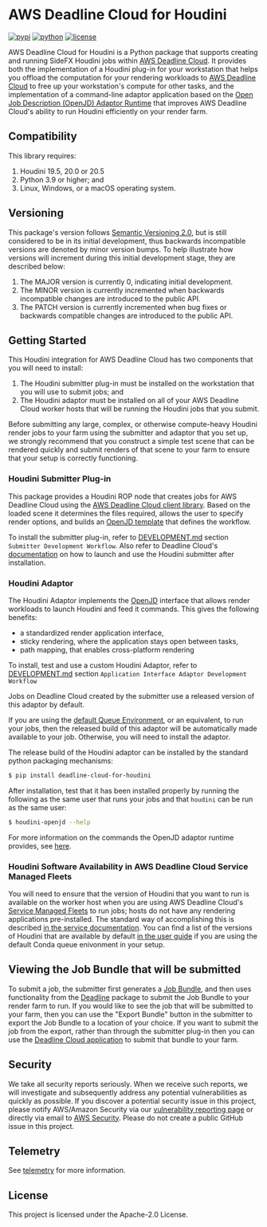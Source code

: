 # AWS Deadline Cloud for Houdini

[![pypi](https://img.shields.io/pypi/v/deadline-cloud-for-houdini.svg?style=flat)](https://pypi.python.org/pypi/deadline-cloud-for-houdini)
[![python](https://img.shields.io/pypi/pyversions/deadline-cloud-for-houdini.svg?style=flat)](https://pypi.python.org/pypi/deadline-cloud-for-houdini)
[![license](https://img.shields.io/pypi/l/deadline-cloud-for-houdini.svg?style=flat)](https://github.com/aws-deadline/deadline-cloud-for-houdini/blob/mainline/LICENSE)

AWS Deadline Cloud for Houdini is a Python package that supports creating and running SideFX Houdini jobs within [AWS Deadline Cloud](deadline-cloud).
It provides both the implementation of a Houdini plug-in for your workstation that helps you offload the computation for your rendering workloads
to [AWS Deadline Cloud](deadline-cloud) to free up your workstation's compute for other tasks, and the implementation of a command-line
adaptor application based on the [Open Job Description (OpenJD) Adaptor Runtime][openjd-adaptor-runtime] that improves AWS Deadline Cloud's
ability to run Houdini efficiently on your render farm.

[deadline-cloud]: https://docs.aws.amazon.com/deadline-cloud/latest/userguide/what-is-deadline-cloud.html
[deadline-cloud-client]: https://github.com/aws-deadline/deadline-cloud
[openjd]: https://github.com/OpenJobDescription/openjd-specifications/wiki
[openjd-adaptor-runtime]: https://github.com/OpenJobDescription/openjd-adaptor-runtime-for-python
[openjd-adaptor-runtime-lifecycle]: https://github.com/OpenJobDescription/openjd-adaptor-runtime-for-python/blob/release/README.md#adaptor-lifecycle
[service-managed-fleets]: https://docs.aws.amazon.com/deadline-cloud/latest/userguide/smf-manage.html
[default-queue-environment]: https://docs.aws.amazon.com/deadline-cloud/latest/userguide/create-queue-environment.html#conda-queue-environment

## Compatibility

This library requires:

1. Houdini 19.5, 20.0 or 20.5
1. Python 3.9 or higher; and
1. Linux, Windows, or a macOS operating system.

## Versioning

This package's version follows [Semantic Versioning 2.0](https://semver.org/), but is still considered to be in its 
initial development, thus backwards incompatible versions are denoted by minor version bumps. To help illustrate how
versions will increment during this initial development stage, they are described below:

1. The MAJOR version is currently 0, indicating initial development. 
2. The MINOR version is currently incremented when backwards incompatible changes are introduced to the public API. 
3. The PATCH version is currently incremented when bug fixes or backwards compatible changes are introduced to the public API. 

## Getting Started

This Houdini integration for AWS Deadline Cloud has two components that you will need to install:

1. The Houdini submitter plug-in must be installed on the workstation that you will use to submit jobs; and
2. The Houdini adaptor must be installed on all of your AWS Deadline Cloud worker hosts that will be running the Houdini jobs that you submit.

Before submitting any large, complex, or otherwise compute-heavy Houdini render jobs to your farm using the submitter and adaptor that you
set up, we strongly recommend that you construct a simple test scene that can be rendered quickly and submit renders of that
scene to your farm to ensure that your setup is correctly functioning.

### Houdini Submitter Plug-in

This package provides a Houdini ROP node that creates jobs for AWS Deadline Cloud using the [AWS Deadline Cloud client library][deadline-cloud-client]. Based on the loaded scene it determines the files required, allows the user to specify render options, and builds an [OpenJD template][openjd] that defines the workflow.

To install the submitter plug-in, refer to [DEVELOPMENT.md](DEVELOPMENT.md) section `Submitter Development Workflow`. Also refer to Deadline Cloud's [documentation](https://docs.aws.amazon.com/deadline-cloud/latest/userguide/submitter.html) on how to launch and use the Houdini submitter after installation.

[Houdini Render nodes (ROP)]: https://www.sidefx.com/docs/houdini/nodes/out/index.html
[deadline-cloud-monitor-setup]: https://docs.aws.amazon.com/deadline-cloud/latest/userguide/submitter.html#install-deadline-cloud-monitor
[aws-cli-credentials]: https://docs.aws.amazon.com/cli/v1/userguide/cli-chap-authentication.html

### Houdini Adaptor

The Houdini Adaptor implements the [OpenJD][openjd-adaptor-runtime] interface that allows render workloads to launch Houdini and feed it commands. This gives the following benefits:
* a standardized render application interface,
* sticky rendering, where the application stays open between tasks,
* path mapping, that enables cross-platform rendering

To install, test and use a custom Houdini Adaptor, refer to [DEVELOPMENT.md](DEVELOPMENT.md) section `Application Interface Adaptor Development Workflow`

Jobs on Deadline Cloud created by the submitter use a released version of this adaptor by default. 

If you are using the [default Queue Environment](default-queue-environment), or an equivalent, to run your jobs, then the released build of this adaptor will be
automatically made available to your job. Otherwise, you will need to install the adaptor. 

The release build of the Houdini adaptor can be installed by the standard python packaging mechanisms:
```sh
$ pip install deadline-cloud-for-houdini
```

After installation, test that it has been installed properly by running the following as the same user that runs your jobs and
that `houdini` can be run as the same user:
```sh
$ houdini-openjd --help
```

For more information on the commands the OpenJD adaptor runtime provides, see [here][openjd-adaptor-runtime-lifecycle].

### Houdini Software Availability in AWS Deadline Cloud Service Managed Fleets

You will need to ensure that the version of Houdini that you want to run is available on the worker host when you are using
AWS Deadline Cloud's [Service Managed Fleets](service-managed-fleets) to run jobs;
hosts do not have any rendering applications pre-installed. The standard way of accomplishing this is described
[in the service documentation](https://docs.aws.amazon.com/deadline-cloud/latest/developerguide/provide-applications.html).
You can find a list of the versions of Houdini that are available by default 
[in the user guide](https://docs.aws.amazon.com/deadline-cloud/latest/userguide/create-queue-environment.html#conda-queue-environment)
if you are using the default Conda queue enivonment in your setup.

## Viewing the Job Bundle that will be submitted

To submit a job, the submitter first generates a [Job Bundle](job-bundle), and then uses functionality from the
[Deadline](deadline-cloud-client) package to submit the Job Bundle to your render farm to run. If you would like to see
the job that will be submitted to your farm, then you can use the "Export Bundle" button in the submitter to export the
Job Bundle to a location of your choice. If you want to submit the job from the export, rather than through the
submitter plug-in then you can use the [Deadline Cloud application](deadline-cloud-client) to submit that bundle to your farm.

[job-bundle]: https://docs.aws.amazon.com/deadline-cloud/latest/developerguide/build-job-bundle.html

## Security

We take all security reports seriously. When we receive such reports, we will 
investigate and subsequently address any potential vulnerabilities as quickly 
as possible. If you discover a potential security issue in this project, please 
notify AWS/Amazon Security via our [vulnerability reporting page](http://aws.amazon.com/security/vulnerability-reporting/)
or directly via email to [AWS Security](aws-security@amazon.com). Please do not 
create a public GitHub issue in this project.

## Telemetry

See [telemetry](https://github.com/aws-deadline/deadline-cloud-for-houdini/blob/release/docs/telemetry.md) for more information.

## License

This project is licensed under the Apache-2.0 License.
